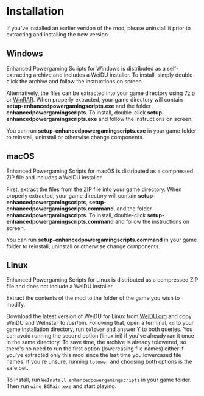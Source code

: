 # Installation

If you've installed an earlier version of the mod, please uninstall it prior to extracting and installing the new version.

## Windows

Enhanced Powergaming Scripts for Windows is distributed as a self-extracting archive and includes a WeiDU installer. To install, simply double-click the archive and follow the instructions on screen.

Alternatively, the files can be extracted into your game directory using [7zip] or [WinRAR]. When properly extracted, your game directory will contain **setup-enhancedpowergamingscripts.exe** and the folder **enhancedpowergamingscripts**. To install, double-click **setup-enhancedpowergamingscripts.exe** and follow the instructions on screen.

You can run **setup-enhancedpowergamingscripts.exe** in your game folder to reinstall, uninstall or otherwise change components.

## macOS

Enhanced Powergaming Scripts for macOS is distributed as a compressed ZIP file and includes a WeiDU installer.

First, extract the files from the ZIP file into your game directory. When properly extracted, your game directory will contain **setup-enhancedpowergamingscripts**, **setup-enhancedpowergamingscripts.command**, and the folder **enhancedpowergamingscripts**. To install, double-click **setup-enhancedpowergamingscripts.command** and follow the instructions on screen.

You can run **setup-enhancedpowergamingscripts.command** in your game folder to reinstall, uninstall or otherwise change components.

## Linux

Enhanced Powergaming Scripts for Linux is distributed as a compressed ZIP file and does not include a WeiDU installer.

Extract the contents of the mod to the folder of the game you wish to modify.

Download the latest version of WeiDU for Linux from [WeiDU.org] and copy WeiDU and WeInstall to /usr/bin. Following that, open a terminal, `cd` to your game installation directory, run `tolower` and answer Y to both queries. You can avoid running the second option (linux.ini) if you've already ran it once in the same directory. To save time, the archive is already tolowered, so there's no need to run the first option (lowercasing file names) either if you've extracted only this mod since the last time you lowercased file names. If you're unsure, running `tolower` and choosing both options is the safe bet.

To install, run `WeInstall enhancedpowergamingscripts` in your game folder. Then run `wine BGMain.exe` and start playing.

[7zip]: http://www.7-zip.org/download.html
[winrar]: http://www.rarlab.com/download.htm
[weidu.org]: https://github.com/WeiDUorg/weidu/releases
